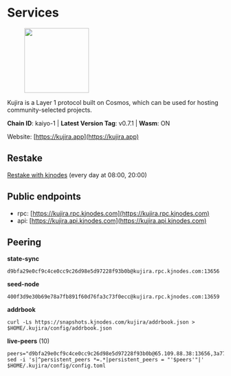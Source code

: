 # Services

<figure><img src="https://raw.githubusercontent.com/kj89/testnet_manuals/main/pingpub/logos/kujira.png" width="150" alt=""><figcaption></figcaption></figure>

Kujira is a Layer 1 protocol built on Cosmos, which can be used for  hosting community-selected projects.

**Chain ID**: kaiyo-1 | **Latest Version Tag**: v0.7.1 | **Wasm**: ON

Website: [https://kujira.app](https://kujira.app)

## Restake

[Restake with kjnodes](https://restake.app/kujira/kujiravaloper1tnuqj73jfn3724lqz34c27tuv80nv336sadqym) (every day at 08:00, 20:00)
## Public endpoints

* rpc: [https://kujira.rpc.kjnodes.com](https://kujira.rpc.kjnodes.com)
* api: [https://kujira.api.kjnodes.com](https://kujira.api.kjnodes.com)

## Peering

**state-sync**

```
d9bfa29e0cf9c4ce0cc9c26d98e5d97228f93b0b@kujira.rpc.kjnodes.com:13656
```

**seed-node**

```
400f3d9e30b69e78a7fb891f60d76fa3c73f0ecc@kujira.rpc.kjnodes.com:13659
```

**addrbook**
```
curl -Ls https://snapshots.kjnodes.com/kujira/addrbook.json > $HOME/.kujira/config/addrbook.json
```

**live-peers** (10)
```
peers="d9bfa29e0cf9c4ce0cc9c26d98e5d97228f93b0b@65.109.88.38:13656,3a7733d4b670a672db326bd6e5f8ae37e14a3dbd@138.201.226.227:26656,5ef740383b8a490c1bee7f9e61bf03c43427b182@83.149.102.56:32095,de08e6178779ff3b19a8b6d22a05664392cb2b35@185.216.179.205:26656,fa57c7c253be46ad9f696ee2f2c1d72cbc6a1591@146.59.52.135:31095,129771a48f43b83c6144c7d282ad1da62434cc07@15.204.197.12:26656,2840e88816e487a096cca323bc779ad98187e3e4@5.9.72.212:26656,4c1f4d9358118cb8917567702c12ca4f31714b32@65.108.132.107:26656,0cb9d54761ca14006daad4442378f2a1335de6ad@65.21.121.118:26656,a586bb5aeb2b3492c5a5f68b7cf96f2440ef5deb@139.162.153.235:26656"
sed -i 's|^persistent_peers *=.*|persistent_peers = "'$peers'"|' $HOME/.kujira/config/config.toml
```
